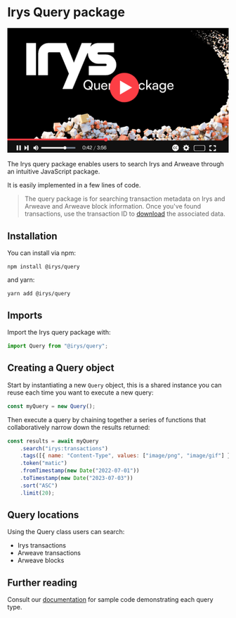 # Irys Query package
[![Irys query package](./assets/query-package-yt-image.png?raw=true)](https://youtu.be/gF0sKKSwxJ8)

The Irys query package enables users to search Irys and Arweave through an intuitive JavaScript package.

It is easily implemented in a few lines of code.	

>The query package is for searching transaction metadata on Irys and Arweave and Arweave block information. Once you've found transactions, use the transaction ID to [download](http://docs.irys.xyz/developer-docs/downloading) the associated data.

## Installation

You can install via npm:

```console
npm install @irys/query
```

and yarn:

```console
yarn add @irys/query
```

## Imports

Import the Irys query package with:

```js
import Query from "@irys/query";
```

## Creating a Query object

Start by instantiating a new `Query` object, this is a shared instance you can reuse each time you want to execute a new query:

```js
const myQuery = new Query();
```

Then execute a query by chaining together a series of functions that collaboratively narrow down the results returned:

```js
const results = await myQuery
	.search("irys:transactions")
	.tags([{ name: "Content-Type", values: ["image/png", "image/gif"] }])
	.token("matic")
	.fromTimestamp(new Date("2022-07-01"))
	.toTimestamp(new Date("2023-07-03"))
	.sort("ASC")
	.limit(20);
```

## Query locations

Using the Query class users can search:

- Irys transactions
- Arweave transactions
- Arweave blocks

## Further reading

Consult our [documentation](http://docs.irys.xyz/developer-docs/querying/query-package#imports) for sample code demonstrating each query type. 

